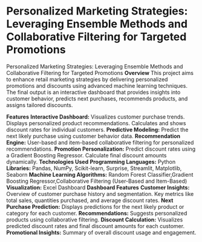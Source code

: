 # Personalized Marketing Strategies: Leveraging Ensemble Methods and Collaborative Filtering for Targeted Promotions
Personalized Marketing Strategies: Leveraging Ensemble Methods and Collaborative Filtering for Targeted Promotions
**Overview**
This project aims to enhance retail marketing strategies by delivering personalized promotions and discounts using advanced machine learning techniques. The final output is an interactive dashboard that provides insights into customer behavior, predicts next purchases, recommends products, and assigns tailored discounts.

**Features**
**Interactive Dashboard:**
        Visualizes customer purchase trends.
        Displays personalized product recommendations.
        Calculates and shows discount rates for individual customers.
**Predictive Modeling:**
        Predict the next likely purchase using customer behavior data.
**Recommendation Engine:**
        User-based and item-based collaborative filtering for personalized recommendations.
**Promotion Personalization:**
        Predict discount rates using a Gradient Boosting Regressor.
        Calculate final discount amounts dynamically.
**Technologies Used**
**Programming Languages:** Python
**Libraries:** Pandas, NumPy, Scikit-learn, Surprise, Streamlit, Matplotlib, Seaborn
**Machine Learning Algorithms:** Random Forest Classifier,Gradient Boosting Regressor,Collaborative Filtering (User-Based and Item-Based)
**Visualization:** Excel Dashboard
**Dashboard Features**
**Customer Insights:**
      Overview of customer purchase history and segmentation.
      Key metrics like total sales, quantities purchased, and average discount rates.
**Next Purchase Prediction:**
      Displays predictions for the next likely product or category for each customer.
**Recommendations:**
      Suggests personalized products using collaborative filtering.
**Discount Calculation:**
      Visualizes predicted discount rates and final discount amounts for each customer.
**Promotional Insights:**
      Summary of overall discount usage and engagement.
